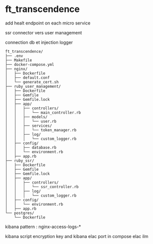# ft_transcendence

add healt endpoint on each micro service

ssr connector vers user management

connection db et injection logger

```
ft_transcendence/
├── .env
├── Makefile
├── docker-compose.yml
├── nginx/
│   ├── Dockerfile
│   ├── default.conf
│   └── generate_cert.sh
├── ruby_user_management/
│   ├── Dockerfile
│   ├── Gemfile
│   ├── Gemfile.lock
│   ├── app/
│   │   ├── controllers/
│   │   │   └── main_controller.rb
│   │   ├── models/
│   │   │   └── user.rb
│   │   ├── services/
│   │   │   └── token_manager.rb
│   │   ├── log/
│   │   │   └── custom_logger.rb
│   ├── config/
│   │   ├── database.rb
│   │   └── environment.rb
│   ├── app.rb
├── ruby_ssr/
│   ├── Dockerfile
│   ├── Gemfile
│   ├── Gemfile.lock
│   ├── app/
│   │   ├── controllers/
│   │   │   └── ssr_controller.rb
│   │   ├── log/
│   │   │   └── custom_logger.rb
│   ├── config/
│   │   └── environment.rb
│   ├── app.rb
└── postgres/
    └── Dockerfile
```



kibana pattern : nginx-access-logs-*

kibana script encryption key and kibana elac port in compose
elac ilm